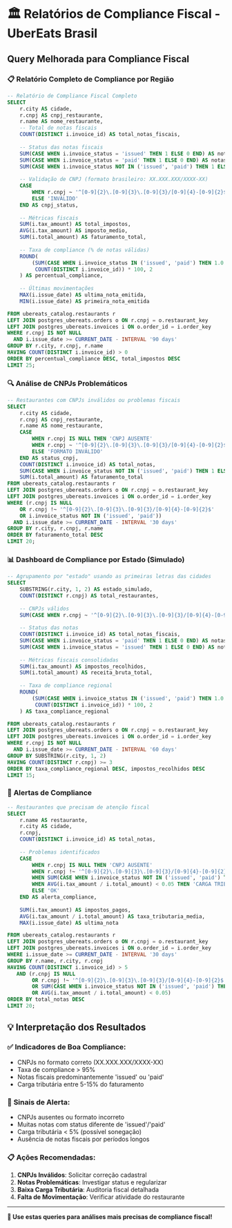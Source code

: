 # 🏛️ Relatórios de Compliance Fiscal - UberEats Brasil

## Query Melhorada para Compliance Fiscal

### 📋 **Relatório Completo de Compliance por Região**

```sql
-- Relatório de Compliance Fiscal Completo
SELECT 
    r.city AS cidade,
    r.cnpj AS cnpj_restaurante,
    r.name AS nome_restaurante,
    -- Total de notas fiscais
    COUNT(DISTINCT i.invoice_id) AS total_notas_fiscais,
    
    -- Status das notas fiscais
    SUM(CASE WHEN i.invoice_status = 'issued' THEN 1 ELSE 0 END) AS notas_emitidas,
    SUM(CASE WHEN i.invoice_status = 'paid' THEN 1 ELSE 0 END) AS notas_pagas,
    SUM(CASE WHEN i.invoice_status NOT IN ('issued', 'paid') THEN 1 ELSE 0 END) AS notas_problematicas,
    
    -- Validação de CNPJ (formato brasileiro: XX.XXX.XXX/XXXX-XX)
    CASE 
        WHEN r.cnpj ~ '^[0-9]{2}\.[0-9]{3}\.[0-9]{3}/[0-9]{4}-[0-9]{2}$' THEN 'VÁLIDO'
        ELSE 'INVÁLIDO'
    END AS cnpj_status,
    
    -- Métricas fiscais
    SUM(i.tax_amount) AS total_impostos,
    AVG(i.tax_amount) AS imposto_medio,
    SUM(i.total_amount) AS faturamento_total,
    
    -- Taxa de compliance (% de notas válidas)
    ROUND(
        (SUM(CASE WHEN i.invoice_status IN ('issued', 'paid') THEN 1.0 ELSE 0 END) / 
         COUNT(DISTINCT i.invoice_id)) * 100, 2
    ) AS percentual_compliance,
    
    -- Últimas movimentações
    MAX(i.issue_date) AS ultima_nota_emitida,
    MIN(i.issue_date) AS primeira_nota_emitida

FROM ubereats_catalog.restaurants r
LEFT JOIN postgres_ubereats.orders o ON r.cnpj = o.restaurant_key
LEFT JOIN postgres_ubereats.invoices i ON o.order_id = i.order_key
WHERE r.cnpj IS NOT NULL
  AND i.issue_date >= CURRENT_DATE - INTERVAL '90 days'
GROUP BY r.city, r.cnpj, r.name
HAVING COUNT(DISTINCT i.invoice_id) > 0
ORDER BY percentual_compliance DESC, total_impostos DESC
LIMIT 25;
```

### 🔍 **Análise de CNPJs Problemáticos**

```sql
-- Restaurantes com CNPJs inválidos ou problemas fiscais
SELECT 
    r.city AS cidade,
    r.cnpj AS cnpj_restaurante,
    r.name AS nome_restaurante,
    CASE 
        WHEN r.cnpj IS NULL THEN 'CNPJ AUSENTE'
        WHEN r.cnpj ~ '^[0-9]{2}\.[0-9]{3}\.[0-9]{3}/[0-9]{4}-[0-9]{2}$' THEN 'CNPJ VÁLIDO'
        ELSE 'FORMATO INVÁLIDO'
    END AS status_cnpj,
    COUNT(DISTINCT i.invoice_id) AS total_notas,
    SUM(CASE WHEN i.invoice_status NOT IN ('issued', 'paid') THEN 1 ELSE 0 END) AS notas_problema,
    SUM(i.total_amount) AS faturamento_total
FROM ubereats_catalog.restaurants r
LEFT JOIN postgres_ubereats.orders o ON r.cnpj = o.restaurant_key
LEFT JOIN postgres_ubereats.invoices i ON o.order_id = i.order_key
WHERE (r.cnpj IS NULL 
    OR r.cnpj !~ '^[0-9]{2}\.[0-9]{3}\.[0-9]{3}/[0-9]{4}-[0-9]{2}$'
    OR i.invoice_status NOT IN ('issued', 'paid'))
  AND i.issue_date >= CURRENT_DATE - INTERVAL '30 days'
GROUP BY r.city, r.cnpj, r.name
ORDER BY faturamento_total DESC
LIMIT 20;
```

### 📊 **Dashboard de Compliance por Estado (Simulado)**

```sql
-- Agrupamento por "estado" usando as primeiras letras das cidades
SELECT 
    SUBSTRING(r.city, 1, 2) AS estado_simulado,
    COUNT(DISTINCT r.cnpj) AS total_restaurantes,
    
    -- CNPJs válidos
    SUM(CASE WHEN r.cnpj ~ '^[0-9]{2}\.[0-9]{3}\.[0-9]{3}/[0-9]{4}-[0-9]{2}$' THEN 1 ELSE 0 END) AS cnpjs_validos,
    
    -- Status das notas
    COUNT(DISTINCT i.invoice_id) AS total_notas_fiscais,
    SUM(CASE WHEN i.invoice_status = 'paid' THEN 1 ELSE 0 END) AS notas_pagas,
    SUM(CASE WHEN i.invoice_status = 'issued' THEN 1 ELSE 0 END) AS notas_emitidas,
    
    -- Métricas fiscais consolidadas
    SUM(i.tax_amount) AS impostos_recolhidos,
    SUM(i.total_amount) AS receita_bruta_total,
    
    -- Taxa de compliance regional
    ROUND(
        (SUM(CASE WHEN i.invoice_status IN ('issued', 'paid') THEN 1.0 ELSE 0 END) / 
         COUNT(DISTINCT i.invoice_id)) * 100, 2
    ) AS taxa_compliance_regional

FROM ubereats_catalog.restaurants r
LEFT JOIN postgres_ubereats.orders o ON r.cnpj = o.restaurant_key
LEFT JOIN postgres_ubereats.invoices i ON o.order_id = i.order_key
WHERE r.cnpj IS NOT NULL
  AND i.issue_date >= CURRENT_DATE - INTERVAL '60 days'
GROUP BY SUBSTRING(r.city, 1, 2)
HAVING COUNT(DISTINCT r.cnpj) >= 3
ORDER BY taxa_compliance_regional DESC, impostos_recolhidos DESC
LIMIT 15;
```

### 🚨 **Alertas de Compliance**

```sql
-- Restaurantes que precisam de atenção fiscal
SELECT 
    r.name AS restaurante,
    r.city AS cidade,
    r.cnpj,
    COUNT(DISTINCT i.invoice_id) AS total_notas,
    
    -- Problemas identificados
    CASE 
        WHEN r.cnpj IS NULL THEN 'CNPJ AUSENTE'
        WHEN r.cnpj !~ '^[0-9]{2}\.[0-9]{3}\.[0-9]{3}/[0-9]{4}-[0-9]{2}$' THEN 'CNPJ FORMATO INVÁLIDO'
        WHEN SUM(CASE WHEN i.invoice_status NOT IN ('issued', 'paid') THEN 1 ELSE 0 END) > 0 THEN 'NOTAS FISCAIS PROBLEMÁTICAS'
        WHEN AVG(i.tax_amount / i.total_amount) < 0.05 THEN 'CARGA TRIBUTÁRIA MUITO BAIXA'
        ELSE 'OK'
    END AS alerta_compliance,
    
    SUM(i.tax_amount) AS impostos_pagos,
    AVG(i.tax_amount / i.total_amount) AS taxa_tributaria_media,
    MAX(i.issue_date) AS ultima_nota

FROM ubereats_catalog.restaurants r
LEFT JOIN postgres_ubereats.orders o ON r.cnpj = o.restaurant_key  
LEFT JOIN postgres_ubereats.invoices i ON o.order_id = i.order_key
WHERE i.issue_date >= CURRENT_DATE - INTERVAL '30 days'
GROUP BY r.name, r.city, r.cnpj
HAVING COUNT(DISTINCT i.invoice_id) > 5
   AND (r.cnpj IS NULL 
        OR r.cnpj !~ '^[0-9]{2}\.[0-9]{3}\.[0-9]{3}/[0-9]{4}-[0-9]{2}$'
        OR SUM(CASE WHEN i.invoice_status NOT IN ('issued', 'paid') THEN 1 ELSE 0 END) > 0
        OR AVG(i.tax_amount / i.total_amount) < 0.05)
ORDER BY total_notas DESC
LIMIT 20;
```

## 💡 **Interpretação dos Resultados**

### ✅ **Indicadores de Boa Compliance:**
- CNPJs no formato correto (XX.XXX.XXX/XXXX-XX)
- Taxa de compliance > 95%
- Notas fiscais predominantemente 'issued' ou 'paid'
- Carga tributária entre 5-15% do faturamento

### 🚨 **Sinais de Alerta:**
- CNPJs ausentes ou formato incorreto
- Muitas notas com status diferente de 'issued'/'paid'
- Carga tributária < 5% (possível sonegação)
- Ausência de notas fiscais por períodos longos

### 📋 **Ações Recomendadas:**
1. **CNPJs Inválidos**: Solicitar correção cadastral
2. **Notas Problemáticas**: Investigar status e regularizar
3. **Baixa Carga Tributária**: Auditoria fiscal detalhada
4. **Falta de Movimentação**: Verificar atividade do restaurante

---

**🎯 Use estas queries para análises mais precisas de compliance fiscal!**